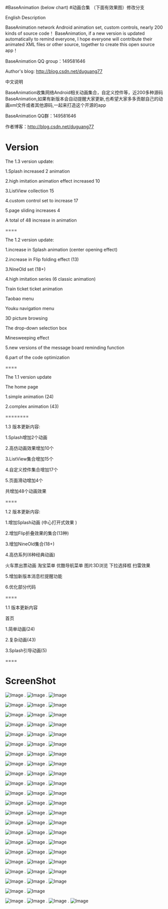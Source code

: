 #BaseAnimation (below chart)
#动画合集 		（下面有效果图）修改分支


English Description 

BaseAnimation network Android animation set, custom controls, nearly 200 kinds of source code！
BaseAnimation, if a new version is updated automatically to remind everyone, I hope everyone will contribute their animated XML files or other source, together to create this open source app！

BaseAnimation  QQ group：149581646

Author's blog: http://blog.csdn.net/duguang77




中文说明

BaseAnimation收集网络Android相关动画集合，自定义控件等，近200多种源码 
BaseAnimation,如果有新版本会自动提醒大家更新,也希望大家多多贡献自己的动画xml文件或者其他源码,一起来打造这个开源的app 

BaseAnimation QQ群：149581646

作者博客：http://blog.csdn.net/duguang77


# Version


The 1.3 version update:

1.Splash increased 2 animation

2.high imitation animation effect increased 10

3.ListView collection 15

4.custom control set to increase 17

5.page sliding increases 4

A total of 48 increase in animation

====

The 1.2 version update:

1.increase in Splash animation (center opening effect)

2.increase in Flip folding effect (13)

3.NineOld set (18+)

4.high imitation series (6 classic animation)

Train ticket ticket animation

Taobao menu

Youku navigation menu

3D picture browsing

The drop-down selection box

Minesweeping effect

5.new versions of the message board reminding function

6.part of the code optimization

====

The 1.1 version update

The home page

1.simple animation (24)

2.complex animation (43)

========

1.3 版本更新内容: 

1.Splash增加2个动画 

2.高仿动画效果增加10个 

3.ListView集合增加15个 

4.自定义控件集合增加17个 

5.页面滑动增加4个 

共增加48个动画效果 

====

1.2 版本更新内容:

1.增加Splash动画  (中心打开式效果 )

2.增加Flip折叠效果的集合(13种)

3.增加NineOld集合(18+)

4.高仿系列(6种经典动画)

火车票出票动画
淘宝菜单
优酷导航菜单
图片3D浏览
下拉选择框
扫雷效果

5.增加新版本消息栏提醒功能

6.优化部分代码

====

1.1 版本更新内容

首页

1.简单动画(24)

2.复杂动画(43)

3.Splash引导动画(5)

====


# ScreenShot

![Image][1]
.
![Image][2]
.
![Image][3]

![Image][4]
.
![Image][5]
.
![Image][6]

![Image][7]
.
![Image][8]
.
![Image][9]

![Image][10]
.
![Image][11]
.
![Image][12]

![Image][13]
.
![Image][14]
.
![Image][15]

![Image][16]
.
![Image][17]
.
![Image][18]

![Image][19]
.
![Image][20]
.
![Image][21]

![Image][22]
.
![Image][23]
.
![Image][24]

![Image][25]
.
![Image][26]
.
![Image][27]

![Image][28]
.
![Image][29]
.
![Image][30]

![Image][31]
.
![Image][32]
.
![Image][33]

![Image][34]
.
![Image][35]
.
![Image][36]

![Image][37]
.
![Image][38]
.
![Image][39]

![Image][40]
.
![Image][41]
.
![Image][42]

![Image][43]
.
![Image][44]
.
![Image][45]

![Image][46]
.
![Image][47]
.
![Image][48]

![Image][49]
.
![Image][50]
.
![Image][51]

![Image][52]
.
![Image][53]
.
![Image][54]

![Image][55]
.
![Image][56]
.
![Image][57]

![Image][58]
.
![Image][59]
.
![Image][60]

![Image][61]
.
![Image][62]


![Image][1001]
.
![Image][1002]
.
![Image][1003]
.
![Image][1004]


[1]: http://img.blog.csdn.net/20140210222131968
[2]: http://img.blog.csdn.net/20140210222136578
[3]: http://img.blog.csdn.net/20140210222140781
[4]: http://img.blog.csdn.net/20140210222200187
[5]: http://img.blog.csdn.net/20140210223118312
[6]: http://img.blog.csdn.net/20140210222209843
[7]: http://img.blog.csdn.net/20140210222213703
[8]: http://img.blog.csdn.net/20140210222220828
[9]: http://img.blog.csdn.net/20140210222224640
[10]: http://img.blog.csdn.net/20140210222231484

[11]: http://img.blog.csdn.net/20140210222235171
[12]: http://img.blog.csdn.net/20140210222243515
[13]: http://img.blog.csdn.net/20140210222248843
[14]: http://img.blog.csdn.net/20140210222253890
[15]: http://img.blog.csdn.net/20140210223109453
[16]: http://img.blog.csdn.net/20140210222303531
[17]: http://img.blog.csdn.net/20140210222309390
[18]: http://img.blog.csdn.net/20140210223122953
[19]: http://img.blog.csdn.net/20140210222320234
[20]: http://img.blog.csdn.net/20140210222332968

[21]: http://img.blog.csdn.net/20140210222339640
[22]: http://img.blog.csdn.net/20140210222351468
[23]: http://img.blog.csdn.net/20140210222826250
[24]: http://img.blog.csdn.net/20140210222838250
[25]: http://img.blog.csdn.net/20140210223102812
[26]: http://img.blog.csdn.net/20140210222845968
[27]: http://img.blog.csdn.net/20140210222852531
[28]: http://img.blog.csdn.net/20140210222902484
[29]: http://img.blog.csdn.net/20140210222913796
[30]: http://img.blog.csdn.net/20140210222929187

[31]: http://img.blog.csdn.net/20140210222939343
[32]: http://img.blog.csdn.net/20140210223009593
[33]: http://img.blog.csdn.net/20140210223017156
[34]: http://img.blog.csdn.net/20140210223024093
[35]: http://img.blog.csdn.net/20140210223030968
[36]: http://img.blog.csdn.net/20140210223040359
[37]: http://img.blog.csdn.net/20140210223049765
[38]: http://img.blog.csdn.net/20140210223055359
[39]: http://img.blog.csdn.net/20140118201339265
[40]: http://img.blog.csdn.net/20140118201523046
 
[41]: http://img.blog.csdn.net/20140118201257562
[42]: http://img.blog.csdn.net/20140118201312609
[43]: http://img.blog.csdn.net/20140118201325125
[44]: http://img.blog.csdn.net/20140118201535953
[45]: http://img.blog.csdn.net/20140118201743640
[46]: http://img.blog.csdn.net/20140118201846609
[47]: http://img.blog.csdn.net/20140118201910203
[48]: http://img.blog.csdn.net/20140118201932421
[49]: http://img.blog.csdn.net/20140118202016406
[50]: http://img.blog.csdn.net/20140118202044312

[51]: http://img.blog.csdn.net/20140118202104812
[52]: http://img.blog.csdn.net/20140118202215953
[53]: http://img.blog.csdn.net/20140118202250343
[54]: http://img.blog.csdn.net/20140118202439000
[55]: http://img.blog.csdn.net/20140118202534062
[56]: http://img.blog.csdn.net/20140118195923312
[57]: http://img.blog.csdn.net/20140118200342203
[58]: http://img.blog.csdn.net/20140118200419671
[59]: http://img.blog.csdn.net/20140118200846046
[60]: http://img.blog.csdn.net/20140118200950281

[61]: http://img.blog.csdn.net/20140113203303484
[62]: http://img.blog.csdn.net/20140113203349671




[1001]: http://img2.ph.126.net/MQFh_6FkTAD1qqzZ7EVdow==/2561703763061757743.png
[1002]: http://img2.ph.126.net/uHM9MmUmlJk8moJlVyNTmw==/2568459162502797428.png
[1003]: http://img1.ph.126.net/g2fw5Z1OtPBgE0cbn-HBqw==/6608233108214335942.png
[1004]: http://img0.ph.126.net/iC46e1bXkU1f1rIfUZo99w==/6597620621984019408.gif
